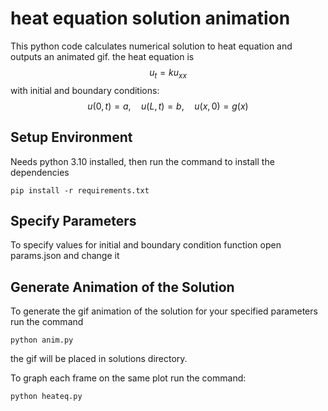 # heat equation solution animation
This python code calculates numerical solution to heat equation and outputs an animated gif. the heat equation is
$$ u_{t}=ku_{xx}$$
with initial and boundary conditions:
$$ u(0,t)=a,\quad u(L,t)=b,\quad u(x,0)=g(x)$$
## Setup Environment
Needs python 3.10 installed, then run the command to install the dependencies
```
pip install -r requirements.txt
```

## Specify Parameters
To specify values for initial and boundary condition function open params.json and change it

## Generate Animation of the Solution
To generate the gif animation of the solution for your specified parameters run the command
```
python anim.py
```
the gif will be placed in solutions directory.

To graph each frame on the same plot run the command:
```
python heateq.py
```